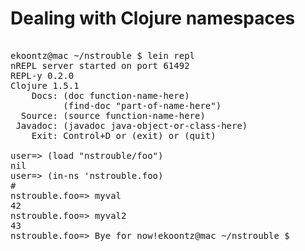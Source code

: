 # Dealing with Clojure namespaces

<pre>

ekoontz@mac ~/nstrouble $ lein repl
nREPL server started on port 61492
REPL-y 0.2.0
Clojure 1.5.1
    Docs: (doc function-name-here)
          (find-doc "part-of-name-here")
  Source: (source function-name-here)
 Javadoc: (javadoc java-object-or-class-here)
    Exit: Control+D or (exit) or (quit)

user=> (load "nstrouble/foo")
nil
user=> (in-ns 'nstrouble.foo)
#<Namespace nstrouble.foo>
nstrouble.foo=> myval
42
nstrouble.foo=> myval2
43
nstrouble.foo=> Bye for now!ekoontz@mac ~/nstrouble $

</pre>
